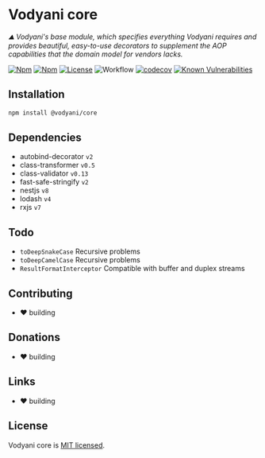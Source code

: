 # Vodyani core

*⛰  Vodyani's base module, which specifies everything Vodyani requires and provides beautiful, easy-to-use decorators to supplement the AOP capabilities that the domain model for vendors lacks.*

[![Npm](https://img.shields.io/npm/v/@vodyani/core)](https://www.npmjs.com/package/@vodyani/core)
[![Npm](https://img.shields.io/npm/dm/@vodyani/core)](https://www.npmjs.com/package/@vodyani/core)
[![License](https://img.shields.io/github/license/vodyani/core)](LICENSE)
![Workflow](https://github.com/vodyani/core/actions/workflows/release.yml/badge.svg)
[![codecov](https://codecov.io/gh/vodyani/core/branch/main/graph/badge.svg?token=YHBHSZH5PB)](https://codecov.io/gh/vodyani/core)
[![Known Vulnerabilities](https://snyk.io/test/github/vodyani/core/badge.svg?targetFile=package.json)](https://snyk.io/test/github/vodyani/core?targetFile=package.json)

## Installation

```sh
npm install @vodyani/core
```

## Dependencies

- autobind-decorator `v2`
- class-transformer `v0.5`
- class-validator `v0.13`
- fast-safe-stringify `v2`
- nestjs `v8`
- lodash `v4`
- rxjs `v7`

## Todo

- `toDeepSnakeCase` Recursive problems
- `toDeepCamelCase` Recursive problems
- `ResultFormatInterceptor` Compatible with buffer and duplex streams

## Contributing

- ❤ building

## **Donations**

- ❤ building

## Links

- ❤ building

## License

Vodyani core is [MIT licensed](LICENSE).

